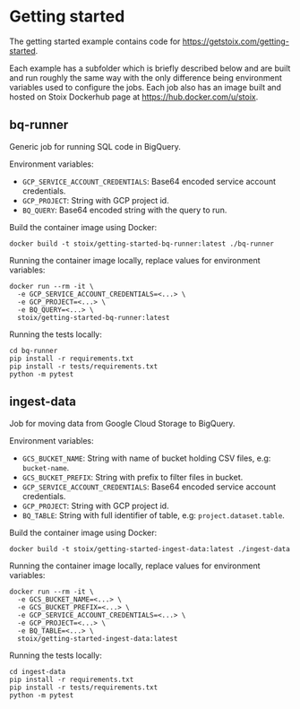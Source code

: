 # Getting started

The getting started example contains code for https://getstoix.com/getting-started.

Each example has a subfolder which is briefly described below and are built and run roughly the same way with the only difference being environment variables used to configure the jobs. Each job also has an image built and hosted on Stoix Dockerhub page at https://hub.docker.com/u/stoix.

## bq-runner

Generic job for running SQL code in BigQuery.

Environment variables:

* `GCP_SERVICE_ACCOUNT_CREDENTIALS`: Base64 encoded service account credentials.
* `GCP_PROJECT`: String with GCP project id.
* `BQ_QUERY`: Base64 encoded string with the query to run.

Build the container image using Docker:

```
docker build -t stoix/getting-started-bq-runner:latest ./bq-runner
```

Running the container image locally, replace values for environment variables:

```
docker run --rm -it \
  -e GCP_SERVICE_ACCOUNT_CREDENTIALS=<...> \
  -e GCP_PROJECT=<...> \
  -e BQ_QUERY=<...> \
  stoix/getting-started-bq-runner:latest
```

Running the tests locally:

```
cd bq-runner
pip install -r requirements.txt
pip install -r tests/requirements.txt
python -m pytest
```

## ingest-data

Job for moving data from Google Cloud Storage to BigQuery.

Environment variables:

* `GCS_BUCKET_NAME`: String with name of bucket holding CSV files, e.g: `bucket-name`.
* `GCS_BUCKET_PREFIX`: String with prefix to filter files in bucket.
* `GCP_SERVICE_ACCOUNT_CREDENTIALS`: Base64 encoded service account credentials.
* `GCP_PROJECT`: String with GCP project id.
* `BQ_TABLE`: String with full identifier of table, e.g: `project.dataset.table`.

Build the container image using Docker:

```
docker build -t stoix/getting-started-ingest-data:latest ./ingest-data
```

Running the container image locally, replace values for environment variables:

```
docker run --rm -it \
  -e GCS_BUCKET_NAME=<...> \
  -e GCS_BUCKET_PREFIX=<...> \
  -e GCP_SERVICE_ACCOUNT_CREDENTIALS=<...> \
  -e GCP_PROJECT=<...> \
  -e BQ_TABLE=<...> \
  stoix/getting-started-ingest-data:latest
```

Running the tests locally:

```
cd ingest-data
pip install -r requirements.txt
pip install -r tests/requirements.txt
python -m pytest
```
